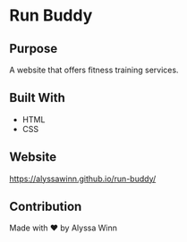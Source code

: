 # Run Buddy

## Purpose
A website that offers fitness training services.

## Built With
* HTML
* CSS

## Website
https://alyssawinn.github.io/run-buddy/

## Contribution
Made with ❤️ by Alyssa Winn
